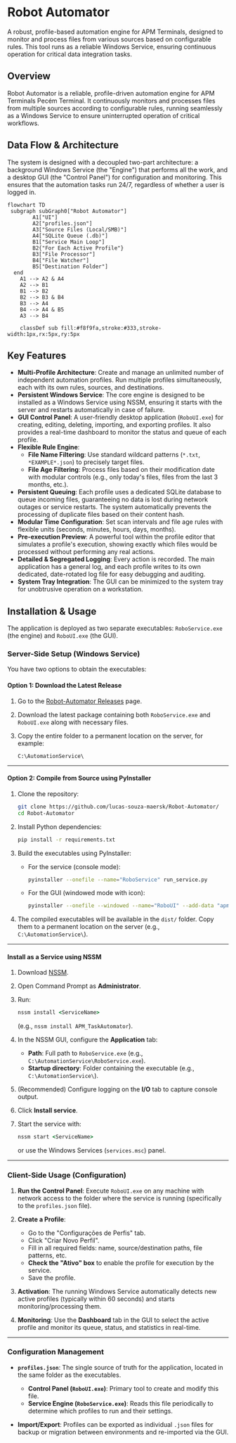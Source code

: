 # Robot Automator

A robust, profile-based automation engine for APM Terminals, designed to monitor and process files from various sources based on configurable rules. This tool runs as a reliable Windows Service, ensuring continuous operation for critical data integration tasks.

## Overview

Robot Automator is a reliable, profile-driven automation engine for APM Terminals Pecém Terminal. It continuously monitors and processes files from multiple sources according to configurable rules, running seamlessly as a Windows Service to ensure uninterrupted operation of critical workflows.

## Data Flow & Architecture

The system is designed with a decoupled two-part architecture: a background Windows Service (the "Engine") that performs all the work, and a desktop GUI (the "Control Panel") for configuration and monitoring. This ensures that the automation tasks run 24/7, regardless of whether a user is logged in.

```mermaid
flowchart TD
 subgraph subGraph0["Robot Automator"]
        A1["UI"]
        A2["profiles.json"]
        A3["Source Files (Local/SMB)"]
        A4["SQLite Queue (.db)"]
        B1["Service Main Loop"]
        B2{"For Each Active Profile"}
        B3["File Processor"]
        B4["File Watcher"]
        B5["Destination Folder"]
  end
    A1 --> A2 & A4
    A2 --> B1
    B1 --> B2
    B2 --> B3 & B4
    B3 --> A4
    B4 --> A4 & B5
    A3 --> B4

    classDef sub fill:#f8f9fa,stroke:#333,stroke-width:1px,rx:5px,ry:5px
```

## Key Features

  * **Multi-Profile Architecture**: Create and manage an unlimited number of independent automation profiles. Run multiple profiles simultaneously, each with its own rules, sources, and destinations.
  * **Persistent Windows Service**: The core engine is designed to be installed as a Windows Service using NSSM, ensuring it starts with the server and restarts automatically in case of failure.
  * **GUI Control Panel**: A user-friendly desktop application (`RoboUI.exe`) for creating, editing, deleting, importing, and exporting profiles. It also provides a real-time dashboard to monitor the status and queue of each profile.
  * **Flexible Rule Engine**:
      * **File Name Filtering**: Use standard wildcard patterns (`*.txt`, `*EXAMPLE*.json`) to precisely target files.
      * **File Age Filtering**: Process files based on their modification date with modular controls (e.g., only today's files, files from the last 3 months, etc.).
  * **Persistent Queuing**: Each profile uses a dedicated SQLite database to queue incoming files, guaranteeing no data is lost during network outages or service restarts. The system automatically prevents the processing of duplicate files based on their content hash.
  * **Modular Time Configuration**: Set scan intervals and file age rules with flexible units (seconds, minutes, hours, days, months).
  * **Pre-execution Preview**: A powerful tool within the profile editor that simulates a profile's execution, showing exactly which files would be processed without performing any real actions.
  * **Detailed & Segregated Logging**: Every action is recorded. The main application has a general log, and each profile writes to its own dedicated, date-rotated log file for easy debugging and auditing.
  * **System Tray Integration**: The GUI can be minimized to the system tray for unobtrusive operation on a workstation.

## Installation & Usage

The application is deployed as two separate executables: `RoboService.exe` (the engine) and `RoboUI.exe` (the GUI).

### Server-Side Setup (Windows Service)

You have two options to obtain the executables:

#### Option 1: Download the Latest Release

1. Go to the [Robot-Automator Releases](https://github.com/lucas-souza-maersk/Robot-Automator/releases) page.
2. Download the latest package containing both `RoboService.exe` and `RoboUI.exe` along with necessary files.
3. Copy the entire folder to a permanent location on the server, for example:

   ```
   C:\AutomationService\
   ```

---

#### Option 2: Compile from Source using PyInstaller

1. Clone the repository:

   ```bash
   git clone https://github.com/lucas-souza-maersk/Robot-Automator/
   cd Robot-Automator
   ```
2. Install Python dependencies:

   ```bash
   pip install -r requirements.txt
   ```
3. Build the executables using PyInstaller:

   * For the service (console mode):

     ```bash
     pyinstaller --onefile --name="RoboService" run_service.py
     ```
   * For the GUI (windowed mode with icon):

     ```bash
     pyinstaller --onefile --windowed --name="RoboUI" --add-data "apm.ico;." --icon="apm.ico" main.py
     ```
4. The compiled executables will be available in the `dist/` folder. Copy them to a permanent location on the server (e.g., `C:\AutomationService\`).

---

#### Install as a Service using NSSM

1. Download [NSSM](https://nssm.cc/download).
2. Open Command Prompt as **Administrator**.
3. Run:

   ```cmd
   nssm install <ServiceName>
   ```

   (e.g., `nssm install APM_TaskAutomator`).
4. In the NSSM GUI, configure the **Application** tab:

   * **Path**: Full path to `RoboService.exe` (e.g., `C:\AutomationService\RoboService.exe`).
   * **Startup directory**: Folder containing the executable (e.g., `C:\AutomationService\`).
5. (Recommended) Configure logging on the **I/O** tab to capture console output.
6. Click **Install service**.
7. Start the service with:

   ```cmd
   nssm start <ServiceName>
   ```

   or use the Windows Services (`services.msc`) panel.

---

### Client-Side Usage (Configuration)

1. **Run the Control Panel**: Execute `RoboUI.exe` on any machine with network access to the folder where the service is running (specifically to the `profiles.json` file).
2. **Create a Profile**:

   * Go to the "Configurações de Perfis" tab.
   * Click "Criar Novo Perfil".
   * Fill in all required fields: name, source/destination paths, file patterns, etc.
   * **Check the "Ativo" box** to enable the profile for execution by the service.
   * Save the profile.
3. **Activation**: The running Windows Service automatically detects new active profiles (typically within 60 seconds) and starts monitoring/processing them.
4. **Monitoring**: Use the **Dashboard** tab in the GUI to select the active profile and monitor its queue, status, and statistics in real-time.

---

### Configuration Management

* **`profiles.json`**: The single source of truth for the application, located in the same folder as the executables.

  * **Control Panel (`RoboUI.exe`)**: Primary tool to create and modify this file.
  * **Service Engine (`RoboService.exe`)**: Reads this file periodically to determine which profiles to run and their settings.
* **Import/Export**: Profiles can be exported as individual `.json` files for backup or migration between environments and re-imported via the GUI.
